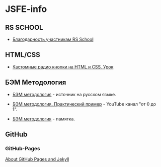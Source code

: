 # JSFE-info

## RS SCHOOL ##
- [Благодарность участникам RS School](https://app.rs.school/gratitude)

## HTML/CSS ##
- [Кастомные радио кнопки на HTML и CSS. Урок](https://www.youtube.com/watch?v=Cw6wOZNeqk0)

## БЭМ Методология ##
- [БЭМ методология](https://ru.bem.info/methodology/) - источник на русском языке.

- [БЭМ методология. Практический пример](https://www.youtube.com/watch?v=Jrjwewef_Ws&t=1359s) - YouTube канал "от 0 до 1".

- [БЭМ методология](bem-metodology.md) - памятка.


## GitHub ##
### GitHub-Pages ###

[About GitHub Pages and Jekyll](https://docs.github.com/en/pages/setting-up-a-github-pages-site-with-jekyll/about-github-pages-and-jekyll#building-your-site-locally)
